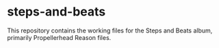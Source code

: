 # steps-and-beats
This repository contains the working files for the Steps and Beats album, primarily Propellerhead Reason files.
